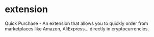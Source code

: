 # extension
Quick Purchase - An extension that allows you to quickly order from marketplaces like Amazon, AliExpress... directly in cryptocurrencies.
